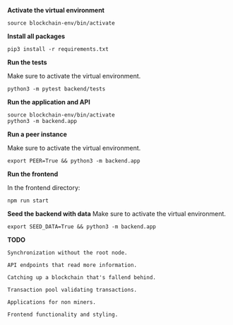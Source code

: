 **Activate the virtual environment**

```
source blockchain-env/bin/activate
```

**Install all packages**

```
pip3 install -r requirements.txt
```

**Run the tests**

Make sure to activate the virtual environment.

```
python3 -m pytest backend/tests
```

**Run the application and API**

```
source blockchain-env/bin/activate
python3 -m backend.app
```

**Run a peer instance**

Make sure to activate the virtual environment.

```
export PEER=True && python3 -m backend.app
```

**Run the frontend**

In the frontend directory:

```
npm run start
```

**Seed the backend with data**
Make sure to activate the virtual environment.

```
export SEED_DATA=True && python3 -m backend.app
```

**TODO**

```
Synchronization without the root node.

API endpoints that read more information.

Catching up a blockchain that's fallend behind.

Transaction pool validating transactions.

Applications for non miners.

Frontend functionality and styling.
```
